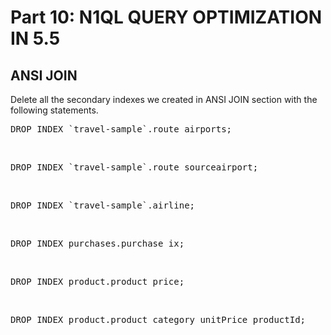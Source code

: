 # Part 10: N1QL QUERY OPTIMIZATION IN 5.5

## ANSI JOIN

Delete all the secondary indexes we created in ANSI JOIN section with the following statements.

<pre>
DROP INDEX `travel-sample`.route_airports;
</pre>
<br>
<pre>
DROP INDEX `travel-sample`.route_sourceairport;
</pre>
<br>
<pre>
DROP INDEX `travel-sample`.airline;
</pre>
<br>
<pre>
DROP INDEX purchases.purchase_ix;
</pre>
<br>
<pre>
DROP INDEX product.product_price;
</pre>
<br>
<pre>
DROP INDEX product.product_category_unitPrice_productId;
</pre>


 
